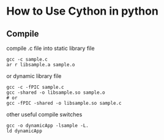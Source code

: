 # How to Use Cython in python
## Compile
compile .c file into static library file
```
gcc -c sample.c
ar r libsample.a sample.o
```

or dynamic library file
```
gcc -c -fPIC sample.c
gcc -shared -o libsample.so sample.o
# or
gcc -fPIC -shared -o libsample.so sample.c
```

other useful compile switches
```
gcc -o dynamicApp -lsample -L.
ld dynamicApp
```
